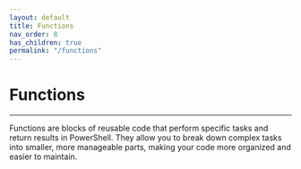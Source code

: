 ```yaml
---
layout: default
title: Functions
nav_order: 8
has_children: true
permalink: "/functions"
---
```


# Functions

---

Functions are blocks of reusable code that perform specific tasks and return results in PowerShell. They allow you to break down complex tasks into smaller, more manageable parts, making your code more organized and easier to maintain.